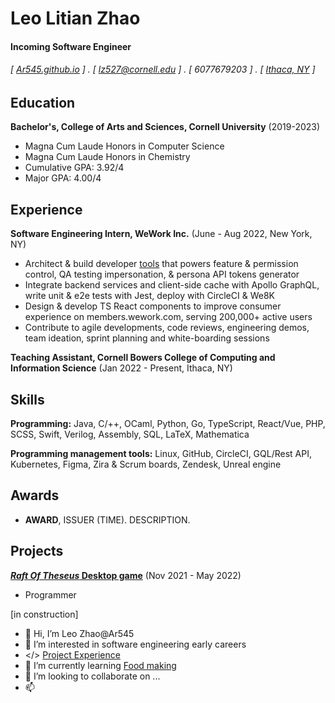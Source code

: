 Leo Litian Zhao
======

#### Incoming Software Engineer
###### [ [Ar545.github.io](http://Ar545.github.io) ] . [ lz527@cornell.edu ] . [ 6077679203 ] . [ [Ithaca, NY](https://www.notion.so/ar545/Foddie-bf2918a26e7747a4ae413e8c58dfadcc) ]


Education
---------

**Bachelor's, College of Arts and Sciences, Cornell University** (2019-2023)
- Magna Cum Laude Honors in Computer Science
- Magna Cum Laude Honors in Chemistry
- Cumulative GPA: 3.92/4
- Major GPA: 4.00/4

Experience
---------
**Software Engineering Intern, WeWork Inc.** (June - Aug 2022, New York, NY)

- Architect & build developer [tools](https://youtu.be/0f71IFCYiqE) that powers feature & permission control, QA testing impersonation, & persona API tokens generator
- Integrate backend services and client-side cache with Apollo GraphQL, write unit & e2e tests with Jest, deploy with CircleCI & We8K
- Design & develop TS React components to improve consumer experience on members.wework.com, serving 200,000+ active users
- Contribute to agile developments, code reviews, engineering demos, team ideation, sprint planning and white-boarding sessions

**Teaching Assistant, Cornell Bowers College of Computing and Information Science** (Jan 2022 - Present, Ithaca, NY)

Skills
------

**Programming:** Java, C/++, OCaml, Python, Go, TypeScript, React/Vue, PHP, SCSS, Swift, Verilog, Assembly, SQL, LaTeX, Mathematica

**Programming management tools:** Linux, GitHub, CircleCI, GQL/Rest API, Kubernetes, Figma, Zira & Scrum boards, Zendesk, Unreal engine

Awards
------
- **AWARD**, ISSUER (TIME). DESCRIPTION.


Projects
--------
**[*Raft Of Theseus* Desktop game](https://gdiac.cs.cornell.edu/temp/showcase/gallery/raft_of_theseus/)** (Nov 2021 - May 2022)

- Programmer

[in construction]
- 👋 Hi, I’m Leo Zhao@Ar545
- 👀 I’m interested in software engineering early careers
- </> [Project Experience](https://drive.google.com/file/d/1N2nFHJAOWk6h0VqwBR22l7n8DIqrywc5/view?usp=sharing)
- 🌱 I’m currently learning [Food making](https://www.notion.so/ar545/Foddie-bf2918a26e7747a4ae413e8c58dfadcc) 
- 💞️ I’m looking to collaborate on ...
- 📫 


<!---
Ar545/Ar545 is a ✨ special ✨ repository because its `README.md` (this file) appears on your GitHub profile.
You can click the Preview link to take a look at your changes.
--->
